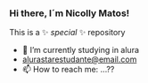 ### Hi there, I´m Nicolly Matos!

This is a ✨ _special_ ✨ repository 


- 🌱 I’m currently studying in alura
-  alurastarestudante@email.com
- 📫 How to reach me: ...??
  
